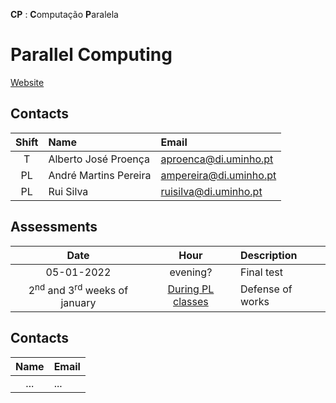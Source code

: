 
**CP** : **C**omputação **P**aralela
# Parallel Computing 

[Website](http://gec.di.uminho.pt/mei/cp/)

## Contacts

| Shift | Name | Email |
|:-:| :------ | :-----------|
| T | Alberto José Proença | aproenca@di.uminho.pt |
| PL| André Martins Pereira| ampereira@di.uminho.pt |
| PL| Rui Silva | ruisilva@di.uminho.pt |

## Assessments

| Date | Hour | Description |
|:-:| :-: | :-----------|
| 05-01-2022 | evening? | Final test |
| 2<sup>nd</sup> and 3<sup>rd</sup> weeks of january | [During PL classes](../schedule/schedule_1y_1s.pdf) | Defense of works |


## Contacts

| Name | Email |
| :------:| :-----------|
| ... | ... |

